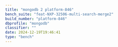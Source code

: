 ```yaml
---
title: "mongodb 2 platform-846"
bench_suite: "feat-NXP-32506-multi-search-merge2"
build_number: "platform-846"
dbprofile: "mongodb"
classifier: ""
date: 2024-12-19T19:46:41
type: "bench"
---
```

